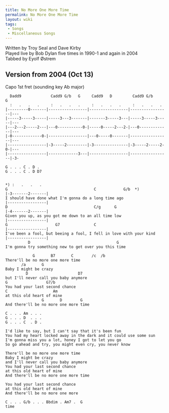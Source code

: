 ```yaml
---
title: No More One More Time
permalink: No More One More Time
layout: wiki
tags:
 - Songs
 - Miscellaneous Songs
---
```


Written by Troy Seal and Dave Kirby  
Played live by Bob Dylan five times in 1990-1 and again in 2004  
Tabbed by Eyolf Østrem

<h2 class="songversion">
Version from 2004 (Oct 13)

</h2>
Capo 1st fret (sounding key Ab major)

      Dadd9             Cadd9 G/b   G     Cadd9   D         Cadd9 G/b         G
      :   .   .   .     :   .   .   .     :   .   .   .     :   .   .   .
    |---------0-------|-----------------|-----------------|-----------------|---
    |-----3-----3-----|-----3---3-------|-------3-----3---|-----3-----3-----|---
    |---2---2-----2---|---0-----------0-|-----0-----2---2-|---0-------------|---
    |-0-------------0-|-----------------|---0-----0-------|-----------------|---
    |-----------------|-3-----2---------|-3---------------|-3-----2-----2-0-|---
    |-----------------|-------------3---|-----------------|-----------------|-3-

    G . . . C . D .
    G . . . C . D D7

                                                                         *) :   .   .   .
    G                                      C            G/b  *)           |-3-------2-------|
    I should have done what I'm gonna do a long time ago                  |-----------------|
    D                                      C/g      G                     |-4-------2-------|
    Given you up, as you got me down to an all time low                   |-----------------|
    G                     G7               C                              |-----------------|
    I've been a fool, but beeing a fool, I fell in love with your kind    |-----------------|
              D                                      G
    I'm gonna try something new to get over you this time

                G       B7       C        /c  /b
    There'll be no more one more time
           /a       G
    Baby I might be crazy
             D                      D7
    but I'll never call you baby anymore
    G                 G7/b
    You had your last second chance
    C                    Am
    at this old heart of mine
                    G       D        G
    And there'll be no more one more time

    C . . . Am . . .
    G . . . D  . . .
    G . . . C  . D .

    I'd like to say, but I can't say that it's been fun
    You had my heart locked away in the dark and it could use some sun
    I'm gonna miss you a lot, honey I got to let you go
    So go ahead and try, you might even cry, you never know

    There'll be no more one more time
    Baby I might be crazy
    and I'll never call you baby anymore
    You had your last second chance
    at this old heart of mine
    And there'll be no more one more time

    You had your last second chance
    at this old heart of mine
    And there'll be no more one more

    C . . . G/b . . . Bbdim . Am7 .  G
    time
